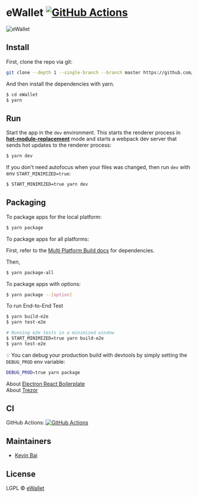 # eWallet  [![GitHub Actions][actions-image]][actions-url]

![eWallet](https://user-images.githubusercontent.com/2813260/54740332-0a65ea00-4bf6-11e9-973d-7270d0c75f6a.gif)

## Install

First, clone the repo via git:

```bash
git clone --depth 1 --single-branch --branch master https://github.com/Electron-Wallet/ewallet.git eWallet
```

And then install the dependencies with yarn.

```bash
$ cd eWallet
$ yarn
```

## Run

Start the app in the `dev` environment. This starts the renderer process in [**hot-module-replacement**](https://webpack.js.org/guides/hmr-react/) mode and starts a webpack dev server that sends hot updates to the renderer process:

```bash
$ yarn dev
```

If you don't need autofocus when your files was changed, then run `dev` with env `START_MINIMIZED=true`:

```bash
$ START_MINIMIZED=true yarn dev
```

## Packaging

To package apps for the local platform:

```bash
$ yarn package
```

To package apps for all platforms:

First, refer to the [Multi Platform Build docs](https://www.electron.build/multi-platform-build) for dependencies.

Then,

```bash
$ yarn package-all
```

To package apps with options:

```bash
$ yarn package --[option]
```

To run End-to-End Test

```bash
$ yarn build-e2e
$ yarn test-e2e

# Running e2e tests in a minimized window
$ START_MINIMIZED=true yarn build-e2e
$ yarn test-e2e
```

:bulb: You can debug your production build with devtools by simply setting the `DEBUG_PROD` env variable:

```bash
DEBUG_PROD=true yarn package
```

About [Electron React Boilerplate](https://github.com/electron-react-boilerplate/electron-react-boilerplate)  
About [Trezor](https://trezor.io/)  

## CI

GitHub Actions: [![GitHub Actions][actions-image]][actions-url]

## Maintainers

- [Kevin Bai](https://github.com/kevinbaisg)

## License

LGPL © [eWallet](https://github.com/Electron-Wallet/ewallet)

[actions-image]: https://github.com/KevinBaiSg/eWallet/workflows/eWallet%20Package%20CI/badge.svg
[actions-url]: https://github.com/KevinBaiSg/eWallet/actions
